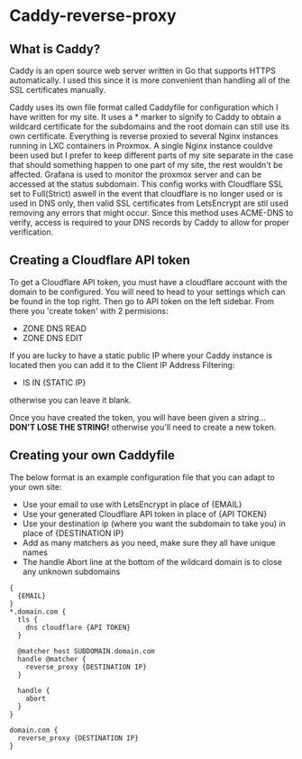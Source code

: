 # Caddy-reverse-proxy

## What is Caddy?
Caddy is an open source web server written in Go that supports HTTPS automatically. I used this since it is more convenient than handling all of the SSL certificates manually.

Caddy uses its own file format called Caddyfile for configuration which I have written for my site. It uses a * marker to signify to Caddy to obtain a wildcard certificate for the subdomains and the root domain can still use its own certificate. Everything is reverse proxied to several Nginx instances running in LXC containers in Proxmox. A single Nginx instance couldve been used but I prefer to keep different parts of my site separate in the case that should something happen to one part of my site, the rest wouldn't be affected. Grafana is used to monitor the proxmox server and can be accessed at the status subdomain. This config works with Cloudflare SSL set to Full(Strict) aswell in the event that cloudflare is no longer used or is used in DNS only, then valid SSL certificates from LetsEncrypt are stil used removing any errors that might occur. Since this method uses ACME-DNS to verify, access is required to your DNS records by Caddy to allow for proper verification.

## Creating a Cloudflare API token

To get a Cloudflare API token, you must have a cloudflare account with the domain to be configured. You will need to head to your settings which can be found in the top right. Then go to API token on the left sidebar. From there you 'create token' with 2 permisions:

- ZONE DNS READ
- ZONE DNS EDIT

If you are lucky to have a static public IP where your Caddy instance is located then you can add it to the Client IP Address Filtering:

- IS IN {STATIC IP}

otherwise you can leave it blank.

Once you have created the token, you will have been given a string... **DON'T LOSE THE STRING!** otherwise you'll need to create a new token.

## Creating your own Caddyfile

The below format is an example configuration file that you can adapt to your own site:

- Use your email to use with LetsEncrypt in place of {EMAIL}
- Use your generated Cloudflare API token in place of {API TOKEN}
- Use your destination ip (where you want the subdomain to take you) in place of {DESTINATION IP}
- Add as many matchers as you need, make sure they all have unique names
- The handle Abort line at the bottom of the wildcard domain is to close any unknown subdomains

```
{
  {EMAIL}
}
*.domain.com {
  tls {
    dns cloudflare {API TOKEN}
  }
  
  @matcher host SUBDOMAIN.domain.com
  handle @matcher {
    reverse_proxy {DESTINATION IP}
  }
  
  handle {
    abort
  }
}

domain.com {
  reverse_proxy {DESTINATION IP}
}
```
